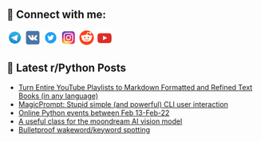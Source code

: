 ## 🔎 Connect with me:
[<img src="https://github.com/bullbesh/bullbesh/blob/main/images/Telegram.png" width="32" height="32" />](https://t.me/bullbesh)
[<img src="https://github.com/bullbesh/bullbesh/blob/main/images/VK.png" width="32" height="32" />](https://vk.com/bullbesh)
[<img src="https://github.com/bullbesh/bullbesh/blob/main/images/Twitter.png" width="32" height="32" />](https://twitter.com/bullbesh1)
[<img src="https://github.com/bullbesh/bullbesh/blob/main/images/Instagram.png" width="32" height="32" />](https://www.instagram.com/bullbesh)
[<img src="https://github.com/bullbesh/bullbesh/blob/main/images/Reddit.png" width="32" height="32" />](https://www.reddit.com/user/bullbesh)
[<img src="https://github.com/bullbesh/bullbesh/blob/main/images/YouTube.png" width="32" height="32" />](https://www.youtube.com/channel/UCtfjRs6uzgq5mfm8S06WTcg)

## 📕 Latest r/Python Posts
<!-- BLOG-POST-LIST:START -->
- [Turn Entire YouTube Playlists to Markdown Formatted and Refined Text Books &lpar;in any language&rpar;](https://www.reddit.com/r/Python/comments/1iou9nx/turn_entire_youtube_playlists_to_markdown/)
- [MagicPrompt: Stupid simple &lpar;and powerful&rpar; CLI user interaction](https://www.reddit.com/r/Python/comments/1ioscee/magicprompt_stupid_simple_and_powerful_cli_user/)
- [Online Python events between Feb 13-Feb-22](https://www.reddit.com/r/Python/comments/1ioqji5/online_python_events_between_feb_13feb22/)
- [A useful class for the moondream AI vision model](https://www.reddit.com/r/Python/comments/1iop5ij/a_useful_class_for_the_moondream_ai_vision_model/)
- [Bulletproof wakeword/keyword spotting](https://www.reddit.com/r/Python/comments/1ioo4yd/bulletproof_wakewordkeyword_spotting/)
<!-- BLOG-POST-LIST:END -->
